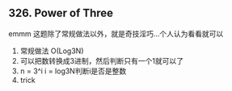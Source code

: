 ## 326. Power of Three

emmm 这题除了常规做法以外，就是奇技淫巧...个人认为看看就可以

1. 常规做法 O(Log3N)
2. 可以把数转换成3进制，然后判断只有一个1就可以了
3. n = 3^i i = log3N判断i是否是整数
4. trick